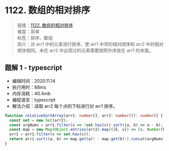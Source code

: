 # 1122. 数组的相对排序

> 链接：[1122. 数组的相对排序](https://leetcode-cn.com/problems/relative-sort-array/)  
> 难度：简单  
> 标签：排序、数组  
> 简介：对 arr1 中的元素进行排序，使 arr1 中项的相对顺序和 arr2 中的相对顺序相同。未在 arr2 中出现过的元素需要按照升序放在 arr1 的末尾。

## 题解 1 - typescript

- 编辑时间：2020.11.14
- 执行用时：88ms
- 内存消耗：40.4mb
- 编程语言：typescript
- 解法介绍：读取 arr2 每个点的下标进行对 arr1 排序。

```typescript
function relativeSortArray(arr1: number[], arr2: number[]): number[] {
  const set = new Set(arr2);
  const argNums = arr1.filter(v => !set.has(v)).sort((a, b) => a - b);
  const map = new Map(Object.entries(arr2).map(([k, v]) => [v, Number(k)]));
  arr1 = arr1.filter(v => set.has(v));
  return arr1.sort((a, b) => map.get(a)! - map.get(b)!).concat(argNums);
}
```
